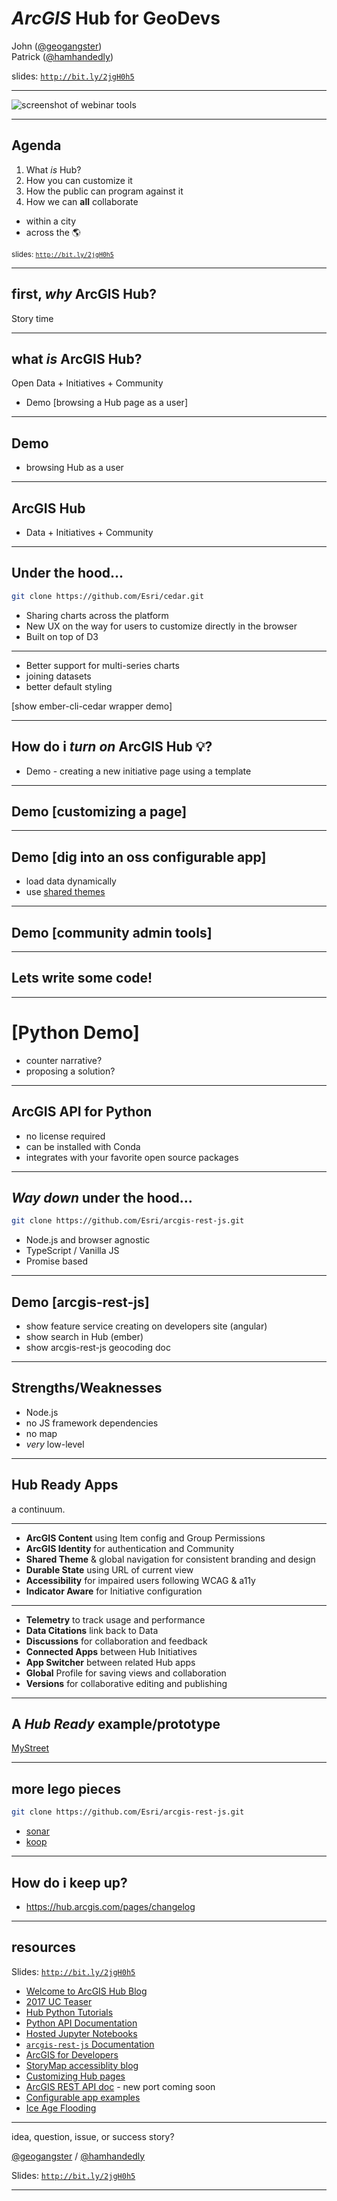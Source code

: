 <!--
notes
make sure to advance slides!

give Patrick control _after_ his intro slides

the spectrum
  1. hardcoded app in space - python app

  2. configurable app embedded in page - locator web app builder
    developer demo is pointing it at a different webmap

  3 hub ready app
    my street?
    refer to survey123, WAB,
    be honest about the current state of doc
    https://mystreet.surge.sh/

notes from dry run #2

story time is good!
what could we use for slide content? picture of floppy disk?
i like the transition from open data to Hub

hub admin demo
would be good to belabor the prerequisites
they must bring their own data
much of the configuration is automated
configuration is no longer repetitive
point out two different places to prove it
why? to guide you to engagement
packaged, but still open ended

sandwich
tell em what youre gonna tell em
tell em
tell em what you told em
-->

<!-- .slide: data-background="../../../fresher-template/images/2017-slide3.png"-->

# ***ArcGIS* Hub** for GeoDevs

John ([@geogangster](@https://twitter.com/geogangster)) <br>Patrick ([@hamhandedly](https://twitter.com/hamhandedly))


slides: [`http://bit.ly/2jgH0h5`](http://bit.ly/2jgH0h5)

---

<!-- .slide: data-background="../../../fresher-template/images/2017-slide3.png"-->

![screenshot of webinar tools](gotomeeting.png)

---

<!-- .slide: data-background="../../../fresher-template/images/2017-slide3.png"-->

## Agenda

1. What _is_ Hub?
2. How you can customize it
3. How the public can program against it
4. How we can **all** collaborate
 * within a city
 * across the :earth_americas:

<small>slides: [`http://bit.ly/2jgH0h5`](http://bit.ly/2jgH0h5)</small>

<!--
john:
product introduction to set context
focusing on extensibility points
something for folks with different skill levels
stuff for folks that work in government
stuff for civic transparency nerds

lots of demos and external links, we'll share urls at the end

ideal: emphasis on civic tech outsiders collaborating with gov
-->

---

<!-- .slide: data-background="../../../fresher-template/images/2017-slide2.png" -->

## first, _why_ **ArcGIS Hub**?

Story time

<!--
  patrick:

  before we talk about what Hub is, what is Open Data?

  before there was Open Data, gov operations were opaque
  ArcGIS Open Data sought to bridge the gap between operations and the public
  It has always been included with ArcGIS Online
  Open Data is now a capability of Hub that is included in ArcGIS Online subscriptions

-->

---

<!-- .slide: data-background="../../../fresher-template/images/2017-slide2.png" -->

## what _is_ **ArcGIS Hub**?

Open Data + Initiatives + Community

* Demo [browsing a Hub page as a user]

<!--
  patrick:
  Hub is brand new!
  Hub seeks to solve problems that Open Data on its own doesn't
  Hub has addtional capabilities that cost $
    Initiatives
    Community
  Open Data underpins Hub
  Goal: make operationalizing Open Data easier
  Goal: Broaden the scope of engagement beyond computer folk
  Goal: break down silos between departments
  Goal: Measure success (and catch failure early)
-->

---

<!-- .slide: data-background="../../../fresher-template/images/2017-slide2.png" -->

## Demo

* browsing Hub as a user

<!--
  patrick:
  Hub is brand new!
  Hub seeks to solve problems that Open Data on its own doesn't
  Hub has addtional capabilities that cost $
    Initiatives
    Community
  Open Data underpins Hub
  Goal: make operationalizing Open Data easier
  Goal: Broaden the scope of engagement beyond computer folk
  Goal: break down silos between departments
  Goal: Measure success (and catch failure early)
-->

---

<!-- .slide: data-background="../../../fresher-template/images/2017-slide2.png" -->

## ArcGIS Hub

* Data + Initiatives + Community

<!-- john


-->

---

<!-- .slide: data-background="../../../fresher-template/images/2017-slide2.png" -->

## Under the hood...

```bash
git clone https://github.com/Esri/cedar.git
```
* Sharing charts across the platform
* New UX on the way for users to customize directly in the browser
* Built on top of D3

<!-- john


-->

---

<!-- .slide: data-background="../../../fresher-template/images/2017-slide2.png" -->

* Better support for multi-series charts
* joining datasets
* better default styling

[show ember-cli-cedar wrapper demo]

<!-- john -->

---

<!-- .slide: data-background="../../../fresher-template/images/2017-slide2.png" -->

## How do i _turn on_ ArcGIS Hub :bulb:?

* Demo - creating a new initiative page using a template

<!--

patrick
show spinning up an opioid inititiave
add a preconfigured app to the new page
we're more flexible than ever about what data you give us
-->

---

<!-- .slide: data-background="../../../fresher-template/images/2017-slide2.png" -->

## Demo [customizing a page]

<!--
patrick:
the tools are relevant to open data and Hub pages
leaning on https://hub.arcgis.com/pages/site-customization
-->

---

<!-- .slide: data-background="../../../fresher-template/images/2017-slide2.png" -->

## Demo [dig into an oss configurable app]

* load data dynamically
* use [shared themes](https://blogs.esri.com/esri/arcgis/2017/02/27/introducing-a-new-app-styling-capability-in-arcgis-online/)

<!-- john

show live app eat two app ids / show JSON
https://www.arcgis.com/apps/View/index.html?appid=a0633500540b4d8f878bdbdc479cdcac
https://www.arcgis.com/apps/View/index.html?webmap=158cebd41f5c4005842283b39e84826c
https://www.arcgis.com/sharing/content/items/a0633500540b4d8f878bdbdc479cdcac/data?f=json
https://www.arcgis.com/sharing/content/items/158cebd41f5c4005842283b39e84826c/data?f=json

-->

---

<!-- .slide: data-background="../../../fresher-template/images/2017-slide2.png" -->

## Demo [community admin tools]

<!-- patrick -->

---

<!-- .slide: data-background="../../../fresher-template/images/2017-slide2.png" -->

## Lets write some code!

<!-- john -->

---

<!-- .slide: data-background="../../../fresher-template/images/2017-slide2.png" -->

# [Python Demo]

* counter narrative?
* proposing a solution?

<!-- john -->

---

<!-- .slide: data-background="../../../fresher-template/images/2017-slide2.png" -->

## ArcGIS API for Python

* no license required
* can be installed with Conda
* integrates with your favorite open source packages

<!--
john:
analyze bicycle and pedestrian fatalities
steer priorities
rally around an initiative
isolate root causes
cross promote Python API webinar for more info
jupyter notebook not the only way to run the Python API, but visually compelling
making the analysis reproducible and transparent

open data means that the community can use the Python API to interact with arcgis.com anonymously

Hub community engagement tools mean that premium capability can be unlocked by the public as well.

volunteer field crews can conduct surveys
run analysis on esri servers
publishing new derived spatial data
geocoding addresses

facebook and google logins are supported

-->

---

<!-- .slide: data-background="../../../fresher-template/images/2017-slide2.png" -->

## _Way down_ under the hood...

```bash
git clone https://github.com/Esri/arcgis-rest-js.git
```
* Node.js and browser agnostic
* TypeScript / Vanilla JS
* Promise based

<!-- john -->

---

<!-- .slide: data-background="../../../fresher-template/images/2017-slide2.png" -->

## Demo [arcgis-rest-js]

* show feature service creating on developers site (angular)
* show search in Hub (ember)
* show arcgis-rest-js geocoding doc

<!-- john

## History

* geoservices-js
* node-arcgis
* ember-arcgis-*
* lots of one-off projects
-->

---

<!-- .slide: data-background="../../../fresher-template/images/2017-slide2.png" -->

## Strengths/Weaknesses

* Node.js
* no JS framework dependencies
* no map
* _very_ low-level

<!--

john:
very much a work in progress
http://resources.arcgis.com/en/help/arcgis-rest-api/index.html#//02r3000000tq000000
its an extremely extensive API
brave men have gone down this path before

-->

---

<!-- .slide: data-background="../../../fresher-template/images/2017-slide2.png" -->

## Hub Ready Apps

a continuum.

<!--john-->

---

<!-- .slide: data-background="../../../fresher-template/images/2017-slide2.png" -->

* **ArcGIS Content** using Item config and Group Permissions
* **ArcGIS Identity** for authentication and Community
* **Shared Theme** & global navigation for consistent branding and design
* **Durable State** using URL of current view
* **Accessibility** for impaired users following WCAG & a11y
* **Indicator Aware** for Initiative configuration

<!--john-->

---

<!-- .slide: data-background="../../../fresher-template/images/2017-slide2.png" -->

* **Telemetry** to track usage and performance
* **Data Citations** link back to Data
* **Discussions** for collaboration and feedback
* **Connected Apps** between Hub Initiatives
* **App Switcher** between related Hub apps
* **Global** Profile for saving views and collaboration
* **Versions** for collaborative editing and publishing

<!--john-->

---

<!-- .slide: data-background="../../../fresher-template/images/2017-slide2.png" -->

## A _Hub Ready_ example/prototype

[MyStreet](https://github.com/Esri/MyStreet/)

<!--john-->

---

<!-- .slide: data-background="../../../fresher-template/images/2017-slide2.png" -->

## more lego pieces

```bash
git clone https://github.com/Esri/arcgis-rest-js.git
```
* [sonar](https://github.com/Esri/sonar)
* [koop](koopjs.github.io)

<!-- john -->

---

<!-- .slide: data-background="../../../fresher-template/images/2017-slide2.png" >

## Collaboration between government and the public

* weekend hackathons _don't_ generate business ready apps
* they _can_ improve data literacy and data quality
* they work best when lots of _different_ stakeholders participate

<!--
patrick:
come to jesus moment for gov folks to set expectations about community events
this seems useful to me, but happy to rethink
->

-- -->

<!-- .slide: data-background="../../../fresher-template/images/2017-slide2.png" -->

## How do i keep up?

* https://hub.arcgis.com/pages/changelog

<!--
john:
practicing what we preach
transparency into release cycle
release cycle is RAPID
-->

---

<!-- .slide: data-background="../../../fresher-template/images/2017-slide3.png" -->

## resources

Slides: [`http://bit.ly/2jgH0h5`](http://bit.ly/2jgH0h5)

* [Welcome to ArcGIS Hub Blog](https://blogs.esri.com/esri/arcgis/2017/06/27/welcome-to-arcgis-hub/)
* [2017 UC Teaser](https://www.youtube.com/watch?v=7OrvBKEqQiU)
* [Hub Python Tutorials](https://github.com/esridc/Hub-Tutorials/)
* [Python API Documentation](https://developers.arcgis.com/python/)
* [Hosted Jupyter Notebooks](http://notebooks.esri.com/)
* [`arcgis-rest-js` Documentation](http://arcgis-rest-js.surge.sh/)
* [ArcGIS for Developers](https://developers.arcgis.com/labs/)
* [StoryMap accessiblity blog](https://blogs.esri.com/esri/arcgis/2017/12/07/map-journal-accessibility/)
* [Customizing Hub pages](https://hub.arcgis.com/pages/site-customization)
* [ArcGIS REST API doc](http://resources.arcgis.com/en/help/arcgis-rest-api/index.html#//02r3000000tq000000) - new port coming soon
* [Configurable app examples](https://github.com/Esri/configurable-app-examples-4x-js)
* [Ice Age Flooding](https://wadnr.maps.arcgis.com/apps/Cascade/index.html?appid=84ea4016ce124bd9a546c5cbc58f9e29
)
<!-- john self explanatory -->

---

<!-- .slide: data-background="../../../fresher-template/images/2017-slide2.png" -->

idea, question, issue, or success story?

[@geogangster](https://twitter.com/geogangster) / [@hamhandedly](https://twitter.com/hamhandedly)

Slides: [`http://bit.ly/2jgH0h5`](http://bit.ly/2jgH0h5)

<!--
john:
surveys will go out soon
we have thick skin
let us know what else you'd like to see!
-->

---

<!-- .slide: data-background="../../../fresher-template/images/2017-end.png" -->
